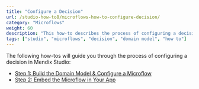 ```yaml
---
title: "Configure a Decision"
url: /studio-how-to8/microflows-how-to-configure-decision/
category: "Microflows"
weight: 60
description: "This how-to describes the process of configuring a decision in Mendix Studio."
tags: ["studio", "microflows", "decision", "domain model", "how to"]
---
```


The following how-tos will guide you through the process of configuring a decision in Mendix Studio:

* [Step 1: Build the Domain Model & Configure a Microflow](/studio-how-to8/microflows-how-to-configure-decision-p1/)
* [Step 2: Embed the Microflow in Your App](/studio-how-to8/microflows-how-to-configure-decision-p2/)
